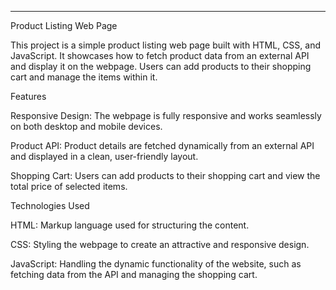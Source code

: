 ---

Product Listing Web Page

This project is a simple product listing web page built with HTML, CSS, and JavaScript. It showcases how to fetch product data from an external API and display it on the webpage. Users can add products to their shopping cart and manage the items within it.

Features

Responsive Design: The webpage is fully responsive and works seamlessly on both desktop and mobile devices.

Product API: Product details are fetched dynamically from an external API and displayed in a clean, user-friendly layout.

Shopping Cart: Users can add products to their shopping cart and view the total price of selected items.


Technologies Used

HTML: Markup language used for structuring the content.

CSS: Styling the webpage to create an attractive and responsive design.

JavaScript: Handling the dynamic functionality of the website, such as fetching data from the API and managing the shopping cart.
